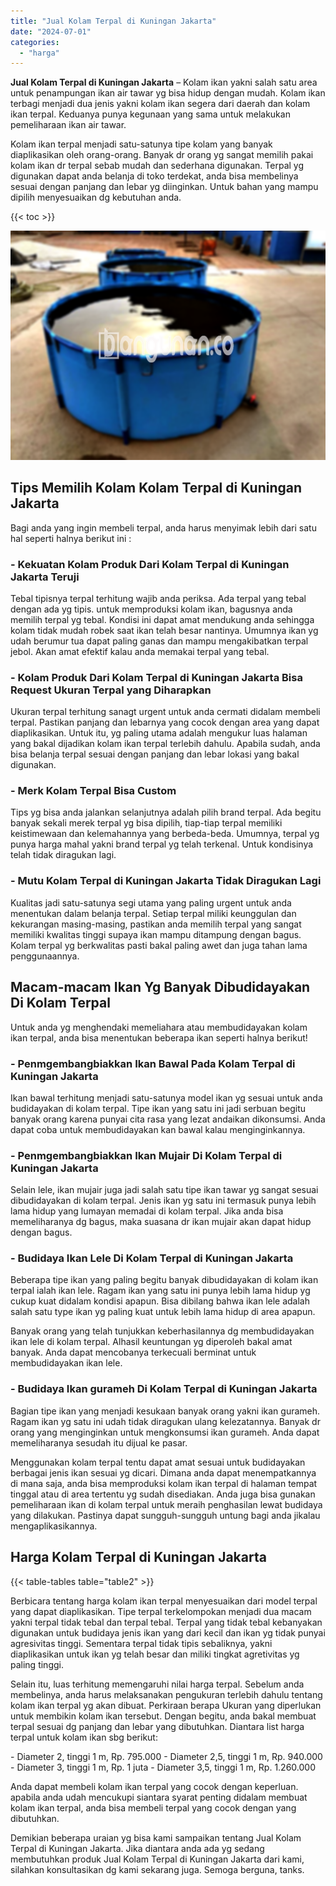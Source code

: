 ```yaml
---
title: "Jual Kolam Terpal di Kuningan Jakarta"
date: "2024-07-01"
categories: 
  - "harga"
---
```


**Jual Kolam Terpal di Kuningan Jakarta** – Kolam ikan yakni salah satu area untuk penampungan ikan air tawar yg bisa hidup dengan mudah. Kolam ikan terbagi menjadi dua jenis yakni kolam ikan segera dari daerah dan kolam ikan terpal. Keduanya punya kegunaan yang sama untuk melakukan pemeliharaan ikan air tawar.

Kolam ikan terpal menjadi satu-satunya tipe kolam yang banyak diaplikasikan oleh orang-orang. Banyak dr orang yg sangat memilih pakai kolam ikan dr terpal sebab mudah dan sederhana digunakan. Terpal yg digunakan dapat anda belanja di toko terdekat, anda bisa membelinya sesuai dengan panjang dan lebar yg diinginkan. Untuk bahan yang mampu dipilih menyesuaikan dg kebutuhan anda.

{{< toc >}}

![Jual Kolam Terpal di Kuningan Jakarta](/images/jual-kolam-terpal-18.png)

## Tips Memilih Kolam Kolam Terpal di Kuningan Jakarta

Bagi anda yang ingin membeli terpal, anda harus menyimak lebih dari satu hal seperti halnya berikut ini :

### \- Kekuatan Kolam Produk Dari Kolam Terpal di Kuningan Jakarta Teruji

Tebal tipisnya terpal terhitung wajib anda periksa. Ada terpal yang tebal dengan ada yg tipis. untuk memproduksi kolam ikan, bagusnya anda memilih terpal yg tebal. Kondisi ini dapat amat mendukung anda sehingga kolam tidak mudah robek saat ikan telah besar nantinya. Umumnya ikan yg udah berumur tua dapat paling ganas dan mampu mengakibatkan terpal jebol. Akan amat efektif kalau anda memakai terpal yang tebal.

### \- Kolam Produk Dari Kolam Terpal di Kuningan Jakarta Bisa Request Ukuran Terpal yang Diharapkan

Ukuran terpal terhitung sanagt urgent untuk anda cermati didalam membeli terpal. Pastikan panjang dan lebarnya yang cocok dengan area yang dapat diaplikasikan. Untuk itu, yg paling utama adalah mengukur luas halaman yang bakal dijadikan kolam ikan terpal terlebih dahulu. Apabila sudah, anda bisa belanja terpal sesuai dengan panjang dan lebar lokasi yang bakal digunakan.

### \- Merk Kolam Terpal Bisa Custom

Tips yg bisa anda jalankan selanjutnya adalah pilih brand terpal. Ada begitu banyak sekali merek terpal yg bisa dipilih, tiap-tiap terpal memiliki keistimewaan dan kelemahannya yang berbeda-beda. Umumnya, terpal yg punya harga mahal yakni brand terpal yg telah terkenal. Untuk kondisinya telah tidak diragukan lagi.

### \- Mutu Kolam Terpal di Kuningan Jakarta Tidak Diragukan Lagi

Kualitas jadi satu-satunya segi utama yang paling urgent untuk anda menentukan dalam belanja terpal. Setiap terpal miliki keunggulan dan kekurangan masing-masing, pastikan anda memilih terpal yang sangat memiliki kwalitas tinggi supaya ikan mampu ditampung dengan bagus. Kolam terpal yg berkwalitas pasti bakal paling awet dan juga tahan lama penggunaannya.

## Macam-macam Ikan Yg Banyak Dibudidayakan Di Kolam Terpal

Untuk anda yg menghendaki memeliahara atau membudidayakan kolam ikan terpal, anda bisa menentukan beberapa ikan seperti halnya berikut!

### \- Penmgembangbiakkan Ikan Bawal Pada Kolam Terpal di Kuningan Jakarta

Ikan bawal terhitung menjadi satu-satunya model ikan yg sesuai untuk anda budidayakan di kolam terpal. Tipe ikan yang satu ini jadi serbuan begitu banyak orang karena punyai cita rasa yang lezat andaikan dikonsumsi. Anda dapat coba untuk membudidayakan kan bawal kalau menginginkannya.

### \- Penmgembangbiakkan Ikan Mujair Di Kolam Terpal di Kuningan Jakarta

Selain lele, ikan mujair juga jadi salah satu tipe ikan tawar yg sangat sesuai dibudidayakan di kolam terpal. Jenis ikan yg satu ini termasuk punya lebih lama hidup yang lumayan memadai di kolam terpal. Jika anda bisa memeliharanya dg bagus, maka suasana dr ikan mujair akan dapat hidup dengan bagus.

### \- Budidaya Ikan Lele Di Kolam Terpal di Kuningan Jakarta

Beberapa tipe ikan yang paling begitu banyak dibudidayakan di kolam ikan terpal ialah ikan lele. Ragam ikan yang satu ini punya lebih lama hidup yg cukup kuat didalam kondisi apapun. Bisa dibilang bahwa ikan lele adalah salah satu type ikan yg paling kuat untuk lebih lama hidup di area apapun.

Banyak orang yang telah tunjukkan keberhasilannya dg membudidayakan ikan lele di kolam terpal. Alhasil keuntungan yg diperoleh bakal amat banyak. Anda dapat mencobanya terkecuali berminat untuk membudidayakan ikan lele.

### \- Budidaya Ikan gurameh Di Kolam Terpal di Kuningan Jakarta

Bagian tipe ikan yang menjadi kesukaan banyak orang yakni ikan gurameh. Ragam ikan yg satu ini udah tidak diragukan ulang kelezatannya. Banyak dr orang yang menginginkan untuk mengkonsumsi ikan gurameh. Anda dapat memeliharanya sesudah itu dijual ke pasar.

Menggunakan kolam terpal tentu dapat amat sesuai untuk budidayakan berbagai jenis ikan sesuai yg dicari. Dimana anda dapat menempatkannya di mana saja, anda bisa memproduksi kolam ikan terpal di halaman tempat tinggal atau di area tertentu yg sudah disediakan. Anda juga bisa gunakan pemeliharaan ikan di kolam terpal untuk meraih penghasilan lewat budidaya yang dilakukan. Pastinya dapat sungguh-sungguh untung bagi anda jikalau mengaplikasikannya.

## Harga Kolam Terpal di Kuningan Jakarta

{{< table-tables table="table2" >}}

Berbicara tentang harga kolam ikan terpal menyesuaikan dari model terpal yang dapat diaplikasikan. Tipe terpal terkelompokan menjadi dua macam yakni terpal tidak tebal dan terpal tebal. Terpal yang tidak tebal kebanyakan digunakan untuk budidaya jenis ikan yang dari kecil dan ikan yg tidak punyai agresivitas tinggi. Sementara terpal tidak tipis sebaliknya, yakni diaplikasikan untuk ikan yg telah besar dan miliki tingkat agretivitas yg paling tinggi.

Selain itu, luas terhitung memengaruhi nilai harga terpal. Sebelum anda membelinya, anda harus melaksanakan pengukuran terlebih dahulu tentang kolam ikan terpal yg akan dibuat. Perkiraan berapa Ukuran yang diperlukan untuk membikin kolam ikan tersebut. Dengan begitu, anda bakal membuat terpal sesuai dg panjang dan lebar yang dibutuhkan. Diantara list harga terpal untuk kolam ikan sbg berikut:

\- Diameter 2, tinggi 1 m, Rp. 795.000 - Diameter 2,5, tinggi 1 m, Rp. 940.000 - Diameter 3, tinggi 1 m, Rp. 1 juta - Diameter 3,5, tinggi 1 m, Rp. 1.260.000

Anda dapat membeli kolam ikan terpal yang cocok dengan keperluan. apabila anda udah mencukupi siantara syarat penting didalam membuat kolam ikan terpal, anda bisa membeli terpal yang cocok dengan yang dibutuhkan.

Demikian beberapa uraian yg bisa kami sampaikan tentang Jual Kolam Terpal di Kuningan Jakarta. Jika diantara anda ada yg sedang membutuhkan produk Jual Kolam Terpal di Kuningan Jakarta dari kami, silahkan konsultasikan dg kami sekarang juga. Semoga berguna, tanks.
